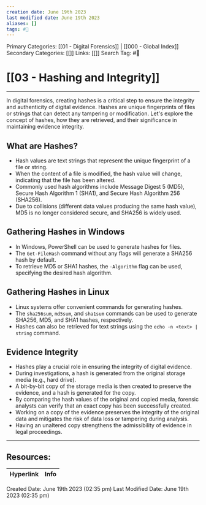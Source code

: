 ```yaml
---
creation date: June 19th 2023
last modified date: June 19th 2023
aliases: []
tags: #📖
---
```


Primary Categories: [[01 - Digital Forensics]] | [[000 - Global Index]]
Secondary Categories: [[]] 
Links: [[]] 
Search Tag: #📖  

# [[03 - Hashing and Integrity]]  
---

In digital forensics, creating hashes is a critical step to ensure the integrity and authenticity of digital evidence. Hashes are unique fingerprints of files or strings that can detect any tampering or modification. Let's explore the concept of hashes, how they are retrieved, and their significance in maintaining evidence integrity.

## What are Hashes?
- Hash values are text strings that represent the unique fingerprint of a file or string.
- When the content of a file is modified, the hash value will change, indicating that the file has been altered.
- Commonly used hash algorithms include Message Digest 5 (MD5), Secure Hash Algorithm 1 (SHA1), and Secure Hash Algorithm 256 (SHA256).
- Due to collisions (different data values producing the same hash value), MD5 is no longer considered secure, and SHA256 is widely used.

## Gathering Hashes in Windows
- In Windows, PowerShell can be used to generate hashes for files.
- The `Get-FileHash` command without any flags will generate a SHA256 hash by default.
- To retrieve MD5 or SHA1 hashes, the `-Algorithm` flag can be used, specifying the desired hash algorithm.

## Gathering Hashes in Linux
- Linux systems offer convenient commands for generating hashes.
- The `sha256sum`, `md5sum`, and `sha1sum` commands can be used to generate SHA256, MD5, and SHA1 hashes, respectively.
- Hashes can also be retrieved for text strings using the `echo -n <text> | string` command.

## Evidence Integrity
- Hashes play a crucial role in ensuring the integrity of digital evidence.
- During investigations, a hash is generated from the original storage media (e.g., hard drive).
- A bit-by-bit copy of the storage media is then created to preserve the evidence, and a hash is generated for the copy.
- By comparing the hash values of the original and copied media, forensic analysts can verify that an exact copy has been successfully created.
- Working on a copy of the evidence preserves the integrity of the original data and mitigates the risk of data loss or tampering during analysis.
- Having an unaltered copy strengthens the admissibility of evidence in legal proceedings.


___

## Resources:

| Hyperlink | Info |
| --------- | ---- |


Created Date: June 19th 2023 (02:35 pm) 
Last Modified Date: June 19th 2023 (02:35 pm)
